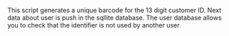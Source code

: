 This script generates a unique barcode for the 13 digit customer ID. 
Next data about user is push in the sqllite database. 
The user database allows you to check that the identifier is not used by another user
